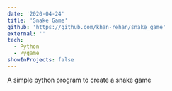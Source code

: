 ```yaml
---
date: '2020-04-24'
title: 'Snake Game'
github: 'https://github.com/khan-rehan/snake_game'
external: ''
tech:
  - Python
  - Pygame
showInProjects: false
---
```


A simple python program to create a snake game